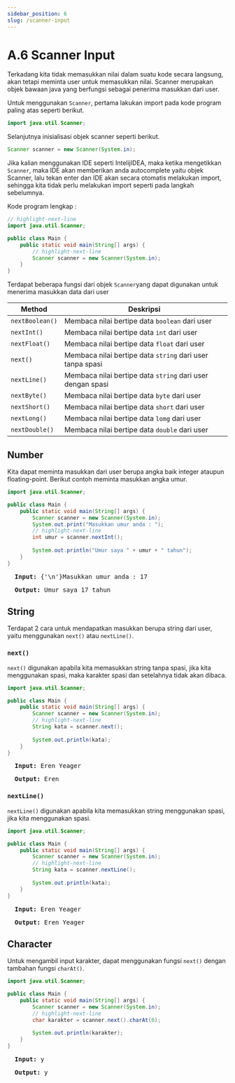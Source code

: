 ```yaml
---
sidebar_position: 6
slug: /scanner-input
---
```


# A.6 Scanner Input

Terkadang kita tidak memasukkan nilai dalam suatu kode secara langsung, akan tetapi meminta user untuk memasukkan nilai.
Scanner merupakan objek bawaan java yang berfungsi sebagai penerima masukkan dari user.

Untuk menggunakan `Scanner`, pertama lakukan import pada kode program paling atas seperti berikut.

```java
import java.util.Scanner;
```

Selanjutnya inisialisasi objek scanner seperti berikut.

```java
Scanner scanner = new Scanner(System.in);
```

Jika kalian menggunakan IDE seperti IntelijIDEA, maka ketika mengetikkan `Scanner`, maka IDE akan memberikan anda
autocomplete yaitu objek Scanner, lalu tekan enter dan IDE akan secara otomatis melakukan import, sehingga kita tidak
perlu melakukan import seperti pada langkah sebelumnya.

Kode program lengkap :

```java title="../src/Main.java"
// highlight-next-line
import java.util.Scanner;

public class Main {
    public static void main(String[] args) {
        // highlight-next-line
        Scanner scanner = new Scanner(System.in);
    }
}
```

Terdapat beberapa fungsi dari objek `Scanner`yang dapat digunakan untuk menerima masukkan data dari user

| Method          | Deskripsi                                                  |
|-----------------|------------------------------------------------------------|
| `nextBoolean()` | Membaca nilai bertipe data `boolean` dari user             |
| `nextInt()`     | Membaca nilai bertipe data `int` dari user                 | 
| `nextFloat()`   | Membaca nilai bertipe data `float` dari user               |
| `next()`        | Membaca nilai bertipe data `string` dari user tanpa spasi  |
| `nextLine()`    | Membaca nilai bertipe data `string` dari user dengan spasi |
| `nextByte()`    | Membaca nilai bertipe data `byte` dari user                |
| `nextShort()`   | Membaca nilai bertipe data `short` dari user               |
| `nextLong()`    | Membaca nilai bertipe data `lomg` dari user                |
| `nextDouble()`  | Membaca nilai bertipe data `double` dari user              |

## Number

Kita dapat meminta masukkan dari user berupa angka baik integer ataupun floating-point. Berikut contoh meminta masukkan
angka umur.

```java title="../src/Main.java"
import java.util.Scanner;

public class Main {
    public static void main(String[] args) {
        Scanner scanner = new Scanner(System.in);
        System.out.print("Masukkan umur anda : ");
        // highlight-next-line
        int umur = scanner.nextInt();
        
        System.out.println("Umur saya " + umur + " tahun");
    }
}
```

<pre>
  <b>Input: </b>{'\n'}Masukkan umur anda : 17
</pre>

<pre>
  <b>Output: </b>Umur saya 17 tahun
</pre>

## String

Terdapat 2 cara untuk mendapatkan masukkan berupa string dari user, yaitu menggunakan `next()` atau `nextLine()`.

### `next()`

`next()` digunakan apabila kita memasukkan string tanpa spasi, jika kita menggunakan spasi, maka karakter spasi dan
setelahnya tidak akan dibaca.

```java title="../src/Main.java"
import java.util.Scanner;

public class Main {
    public static void main(String[] args) {
        Scanner scanner = new Scanner(System.in);
        // highlight-next-line
        String kata = scanner.next();
        
        System.out.println(kata);
    }
}
```

<pre>
  <b>Input: </b>Eren Yeager
</pre>

<pre>
  <b>Output: </b>Eren
</pre>

### `nextLine()`

`nextLine()` digunakan apabila kita memasukkan string menggunakan spasi, jika kita menggunakan spasi.

```java title="../src/Main.java"
import java.util.Scanner;

public class Main {
    public static void main(String[] args) {
        Scanner scanner = new Scanner(System.in);
        // highlight-next-line
        String kata = scanner.nextLine();
        
        System.out.println(kata);
    }
}
```

<pre>
  <b>Input: </b>Eren Yeager
</pre>

<pre>
  <b>Output: </b>Eren Yeager
</pre>

## Character

Untuk mengambil input karakter, dapat menggunakan fungsi `next()` dengan tambahan fungsi `charAt()`.

```java title="../src/Main.java"
import java.util.Scanner;

public class Main {
    public static void main(String[] args) {
        Scanner scanner = new Scanner(System.in);
        // highlight-next-line
        char karakter = scanner.next().charAt(0);
        
        System.out.println(karakter);
    }
}
```

<pre>
  <b>Input: </b>y
</pre>

<pre>
  <b>Output: </b>y
</pre>